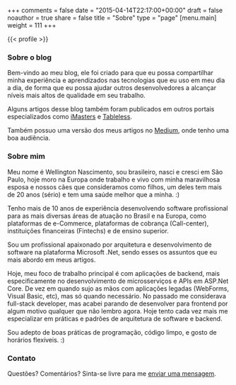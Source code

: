 +++
comments = false
date = "2015-04-14T22:17:00+00:00"
draft = false
noauthor = true
share = false
title = "Sobre"
type = "page"
[menu.main]
weight = 111
+++

{{< profile >}}

### Sobre o blog

Bem-vindo ao meu blog, ele foi criado para que eu possa compartilhar minha experiência e aprendizados nas tecnologias que eu uso em meu dia a dia, de forma que eu possa ajudar outros desenvolvedores a alcançar níveis mais altos de qualidade em seu trabalho.

Alguns artigos desse blog também foram publicados em outros portais especializados como [iMasters](https://imasters.com.br/perfil/wellingtonnascimento) e [Tableless](https://tableless.com.br/authors/wellington-nascimento/).

Também possuo uma versão dos meus artigos no [Medium](https://medium.com/@wellingtonjhn), onde tenho uma boa audiência.

### Sobre mim

Meu nome é Wellington Nascimento, sou brasileiro, nasci e cresci em São Paulo, hoje moro na Europa onde trabalho e vivo com minha maravilhosa esposa e nossos cães que consideramos como filhos, um deles tem mais de 20 anos (sério) e tem uma saúde melhor que a minha. :)

Tenho mais de 10 anos de experiência desenvolvendo software profissional para as mais diversas áreas de atuação no Brasil e na Europa, como plataformas de e-Commerce, plataformas de cobrança (Call-center), instituições financeiras (Fintechs) e de ensino superior.

Sou um profissional apaixonado por arquitetura e desenvolvimento de software na plataforma Microsoft .Net, sendo esses os assuntos que eu mais abordo em meus artigos.

Hoje, meu foco de trabalho principal é com aplicações de backend, mais especificamente no desenvolvimento de microsserviços e APIs em ASP.Net Core. De vez em quando sujo as mãos com aplicações legadas (WebForms, Visual Basic, etc), mas só quando necessário. No passado me considerava full-stack developer, mas acabei parando de desenvolver para frontend por algum motivo qualquer que não lembro agora. Hoje tento cada vez mais me especializar em práticas e padrões de arquitetura de software e backend.

Sou adepto de boas práticas de programação, código limpo, e gosto de horários flexíveis. :)


### Contato

Questões? Comentários? Sinta-se livre para me [enviar uma mensagem](https://www.wellingtonjhn.com/contact/).